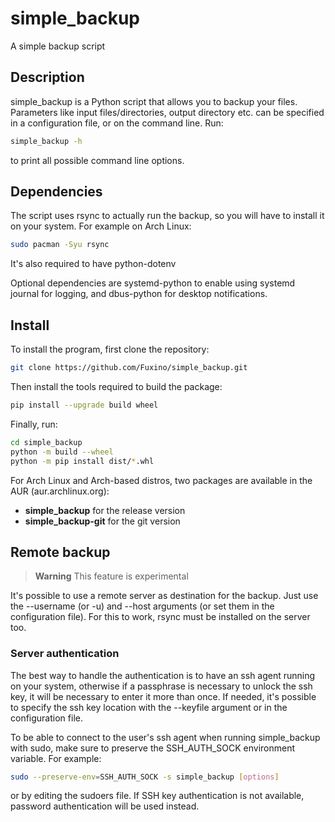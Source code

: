 simple_backup
============
A simple backup script

## Description
simple_backup is a Python script that allows you to backup your files.
Parameters like input files/directories, output directory etc. can be specified in a configuration file, or on the command line.
Run:

```bash
simple_backup -h
```

to print all possible command line options.

## Dependencies
The script uses rsync to actually run the backup, so you will have to install it on your system. For example on Arch Linux:

```bash
sudo pacman -Syu rsync
```

It's also required to have python-dotenv

Optional dependencies are systemd-python to enable using systemd journal for logging, and dbus-python for desktop notifications.

## Install
To install the program, first clone the repository:

```bash
git clone https://github.com/Fuxino/simple_backup.git
```

Then install the tools required to build the package:

```bash
pip install --upgrade build wheel
```

Finally, run:

```bash
cd simple_backup
python -m build --wheel
python -m pip install dist/*.whl
```

For Arch Linux and Arch-based distros, two packages are available in the AUR (aur.archlinux.org):
- **simple_backup** for the release version
- **simple_backup-git** for the git version

## Remote backup
> **Warning**
> This feature is experimental

It's possible to use a remote server as destination for the backup. Just use the --username (or -u) and --host arguments (or set them in the configuration file).
For this to work, rsync must be installed on the server too.

### Server authentication
The best way to handle the authentication is to have an ssh agent running on your system, otherwise if a passphrase is necessary to unlock the ssh key, it will be necessary to enter it more than once.
If needed, it's possible to specify the ssh key location with the --keyfile argument or in the configuration file.

To be able to connect to the user's ssh agent when running simple_backup with sudo, make sure to preserve the SSH_AUTH_SOCK environment variable. For example:

```bash
sudo --preserve-env=SSH_AUTH_SOCK -s simple_backup [options]
```

or by editing the sudoers file.
If SSH key authentication is not available, password authentication will be used instead.

